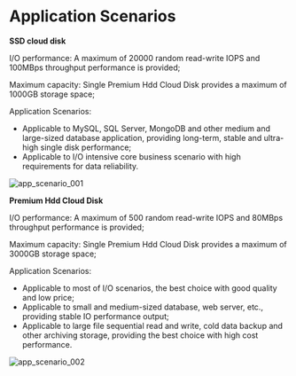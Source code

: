 # Application Scenarios


**SSD cloud disk**

I/O performance: A maximum of 20000 random read-write IOPS and 100MBps throughput performance is provided;

Maximum capacity: Single Premium Hdd Cloud Disk provides a maximum of 1000GB storage space;

Application Scenarios:

- Applicable to MySQL, SQL Server, MongoDB and other medium and large-sized database application, providing long-term, stable and ultra-high single disk performance;
- Applicable to I/O intensive core business scenario with high requirements for data reliability.


![ app_scenario_001 ](https://github.com/jdcloudcom/cn/blob/edit/image/Elastic-Compute/CloudDisk/Application-Scenarios/app_scenario_001.png)


**Premium Hdd Cloud Disk**


I/O performance: A maximum of 500 random read-write IOPS and 80MBps throughput performance is provided;

Maximum capacity: Single Premium Hdd Cloud Disk provides a maximum of 3000GB storage space;

Application Scenarios:

- Applicable to most of I/O scenarios, the best choice with good quality and low price;
- Applicable to small and medium-sized database, web server, etc., providing stable IO performance output;
- Applicable to large file sequential read and write, cold data backup and other archiving storage, providing the best choice with high cost performance.

![ app_scenario_002 ](https://github.com/jdcloudcom/cn/blob/edit/image/Elastic-Compute/CloudDisk/Application-Scenarios/app_scenario_002.png)

